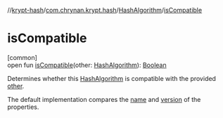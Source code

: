 //[krypt-hash](../../../index.md)/[com.chrynan.krypt.hash](../index.md)/[HashAlgorithm](index.md)/[isCompatible](is-compatible.md)

# isCompatible

[common]\
open fun [isCompatible](is-compatible.md)(other: [HashAlgorithm](index.md)): [Boolean](https://kotlinlang.org/api/latest/jvm/stdlib/kotlin/-boolean/index.html)

Determines whether this [HashAlgorithm](index.md) is compatible with the provided [other](index.md).

The default implementation compares the [name](name.md) and [version](version.md) of the properties.

